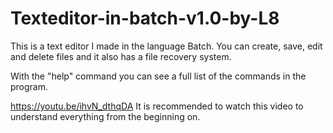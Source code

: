 # Texteditor-in-batch-v1.0-by-L8
This is a text editor I made in the language Batch. You can create, save, edit and delete files and it also has a file recovery system.

With the "help" command you can see a full list of the commands in the program.

https://youtu.be/ihvN_dthqDA
It is recommended to watch this video to understand everything from the beginning on.
